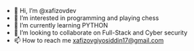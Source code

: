 - 👋 Hi, I’m @xafizovdev
- 👀 I’m interested in programming and playing chess
- 🌱 I’m currently learning PYTHON
- 💞️ I’m looking to collaborate on Full-Stack and Cyber security
- 📫 How to reach me xafizovgiyosiddin17@gmail.com

<!---
xafizovdev/xafizovdev is a ✨ special ✨ repository because its `README.md` (this file) appears on your GitHub profile.
You can click the Preview link to take a look at your changes.
--->
